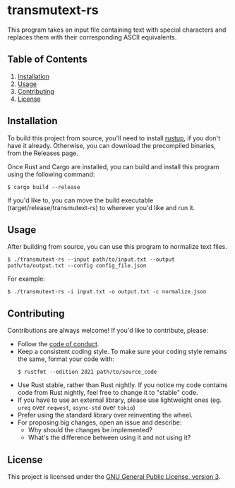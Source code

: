 # transmutext-rs

This program takes an input file containing text with special characters and
replaces them with their corresponding ASCII equivalents.

## Table of Contents

1.  [Installation](#installation)
2.  [Usage](#usage)
3.  [Contributing](#contributing)
4.  [License](#license)

## Installation

To build this project from source, you'll need to install
[rustup](https://rustup.rs/), if you don't have it already. Otherwise, you can
download the precompiled binaries, from the Releases page.

Once Rust and Cargo are installed, you can build and install this program using
the following command:

``` console
$ cargo build --release
```

If you'd like to, you can move the build executable
(target/release/transmutext-rs) to wherever you'd like and run it.

## Usage

After building from source, you can use this program to normalize text files.

``` console
$ ./transmutext-rs --input path/to/input.txt --output path/to/output.txt --config config_file.json
```

For example:

``` console
$ ./transmutext-rs -i input.txt -o output.txt -c normalize.json
```

## Contributing

Contributions are always welcome! If you'd like to contribute, please:

  - Follow the [code of conduct](CODE_OF_CONDUCT.md).
  - Keep a consistent coding style. To make sure your coding style remains the
    same, format your code with:
    ``` console
    $ rustfmt --edition 2021 path/to/source_code
    ```
  - Use Rust stable, rather than Rust nightly. If you notice my code contains
    code from Rust nightly, feel free to change it to "stable" code.
  - If you have to use an external library, please use lightweight ones (eg.
    `ureq` over `reqwest`, `async-std` over `tokio`)
  - Prefer using the standard library over reinventing the wheel.
  - For proposing big changes, open an issue and describe:
      - Why should the changes be implemented?
      - What's the difference between using it and not using it?

## License

This project is licensed under the [GNU General Public License,
version 3](LICENSE.md).
